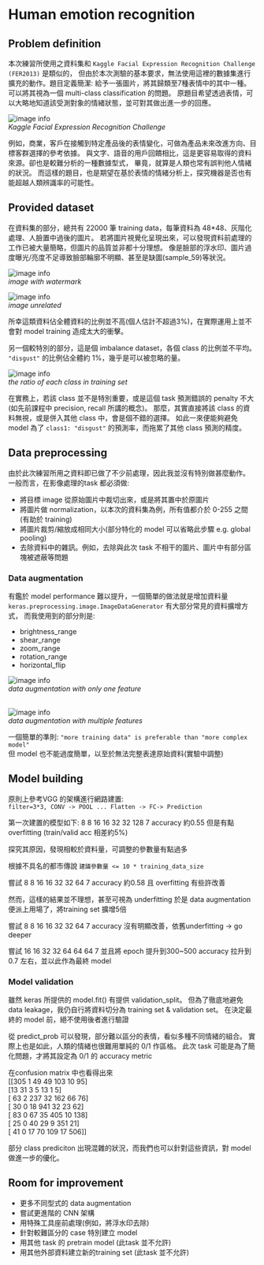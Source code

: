 # Human emotion recognition

## Problem definition
本次練習所使用之資料集和 `Kaggle Facial Expression Recognition Challenge (FER2013)` 是類似的，
但由於本次測驗的基本要求，無法使用這裡的數據集進行擴充的動作。題目定義簡潔:
給予一張圖片，將其歸類至7種表情中的其中一種。可以將其視為一個 multi-class classification 的問題。
原題目希望透過表情，可以大略地知道該受測對象的情緒狀態，並可對其做出進一步的回應。<br>

![image info](front_page.PNG) <br>
*Kaggle Facial Expression Recognition Challenge*

例如，商業，客戶在接觸到特定產品後的表情變化，可做為產品未來改進方向、目標客群選擇的參考依據。
與文字、語音的用戶回饋相比，這是更容易取得的資料來源。卻也是較難分析的一種數據型式，
畢竟，就算是人類也常有誤判他人情緒的狀況。
而這樣的題目，也是期望在基於表情的情緒分析上，探究機器是否也有能超越人類辨識率的可能性。

## Provided dataset
在資料集的部分，總共有 22000 筆 training data，每筆資料為 48*48、灰階化處理、人臉置中過後的圖片。
若將圖片視覺化呈現出來，可以發現資料前處理的工作已被大量簡略，但圖片的品質並非都十分理想。
像是臉部的浮水印、圖片過度曝光/亮度不足導致臉部輪廓不明顯、甚至是缺圖(sample_59)等狀況。

![image info](sample_115.PNG) <br>
*image with watermark*

![image info](sample_59.PNG) <br>
*image unrelated*


所幸這類資料佔全體資料的比例並不高(個人估計不超過3%)，在實際運用上並不會對 model training 造成太大的衝擊。

另一個較特別的部分，這是個 imbalance dataset，各個 class 的比例並不平均。
`"disgust"` 的比例佔全體約 1%，幾乎是可以被忽略的量。

![image info](classes_ratio.PNG) <br>
*the ratio of each class in training set*

在實務上，若該 class 並不是特別重要，或是這個 task 預測錯誤的 penalty 不大
(如先前課程中 precision, recall 所講的概念)。
那麼，其實直接將該 class 的資料無視，或是併入其他 class 中，會是個不錯的選擇。
如此一來便能夠避免 model 為了 `class1: "disgust"` 的預測率，而拖累了其他 class 預測的精度。

## Data preprocessing
由於此次練習所用之資料即已做了不少前處理，因此我並沒有特別做甚麼動作。
一般而言，在影像處理的task 都必須做:
* 將目標 image 從原始圖片中裁切出來，或是將其置中於原圖片
* 將圖片做 normalization，以本次的資料集為例，所有值都介於 0-255 之間(有助於 training)
* 將圖片裁剪/縮放成相同大小(部分特化的 model 可以省略此步驟 e.g. global pooling)
* 去除資料中的雜訊。例如，去除與此次 task 不相干的圖片、圖片中有部分區塊被遮蔽等問題

### Data augmentation
有鑑於 model performance 難以提升，一個簡單的做法就是增加資料量
`keras.preprocessing.image.ImageDataGenerator` 有大部分常見的資料擴增方式，
而我使用到的部分則是:
* brightness_range
* shear_range
* zoom_range
* rotation_range
* horizontal_flip

![image info](image_aug1.PNG) <br>
*data augmentation with only one feature*  <br><br>

![image info](image_aug2.PNG) <br>
*data augmentation with multiple features*

一個簡單的準則: `"more training data" is preferable than "more complex model"`<br>
但 model 也不能過度簡單，以至於無法完整表達原始資料(實驗中調整)


## Model building
原則上參考VGG 的架構進行網路建置: <br>
`filter=3*3, CONV -> POOL ... Flatten -> FC-> Prediction`

第一次建置的模型如下:
8 8 16 16 32 32 128 7
accuracy 約0.55 但是有點 overfitting (train/valid acc 相差約5%)

探究其原因，發現相較於資料量，可調整的參數量有點過多

根據不具名的都市傳說 `建議參數量 <= 10 * training_data_size`

嘗試 8 8 16 16 32 32 64 7
accuracy 約0.58 且 overfitting 有些許改善

然而，這樣的結果並不理想，甚至可視為 underfitting
於是 data augmentation 便派上用場了，將training set 擴增5倍

嘗試 8 8 16 16 32 32 64 7
accuracy 沒有明顯改善，依舊underfitting -> go deeper

嘗試 16 16 32 32 64 64 64 7   並且將 epoch 提升到300~500
accuracy 拉升到 0.7 左右，並以此作為最終 model

### Model validation
雖然 keras 所提供的 model.fit() 有提供 validation_split。
但為了徹底地避免 data leakage，我仍自行將資料切分為 training set & validation set。
在決定最終的 model 前，絕不使用後者進行驗證

從 predict_prob 可以發現，部分難以區分的表情，看似多種不同情緒的組合。
實際上也是如此，人類的情緒也很難用單純的 0/1 作區格。
此次 task 可能是為了簡化問題，才將其設定為 0/1 的 accuracy metric

在confusion matrix 中也看得出來<br>
[[305   1   49  49  103 10  95]<br>
 [13    31  3   5   13   1   5]<br>
 [ 63   2 237  32 162  66  76]<br>
 [ 30   0  18 941  32  23  62]<br>
 [ 83   0  67  35 405  10 138]<br>
 [ 25   0  40  29   9 351  21]<br>
 [ 41   0  17  70 109  17 506]]<br>

 部分 class prediciton 出現混雜的狀況，而我們也可以針對這些資訊，對 model 做進一步的優化。

## Room for improvement
* 更多不同型式的 data augmentation
* 嘗試更進階的 CNN 架構
* 用特殊工具座前處理(例如，將浮水印去除)
* 針對較難區分的 case 特別建立 model
* 用其他 task 的 pretrain model (此task 並不允許)
* 用其他外部資料建立新的training set (此task 並不允許)
